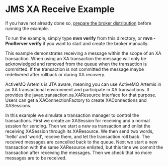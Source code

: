 # JMS XA Receive Example

If you have not already done so, [prepare the broker distribution](../../../../README.md#getting-started) before running the example.

To run the example, simply type **mvn verify** from this directory, or **mvn -PnoServer verify** if you want to start and create the broker manually.

This example demonstrates receiving a message within the scope of an XA transaction. When using an XA transaction the message will only be acknowledged and removed from the queue when the transaction is committed. If the transaction is not committed the message maybe redelivered after rollback or during XA recovery.

ActiveMQ Artemis is JTA aware, meaning you can use ActiveMQ Artemis in an XA transactional environment and participate in XA transactions. It provides the javax.transaction.xa.XAResource interface for that purpose. Users can get a XAConnectionFactory to create XAConnections and XASessions.

In this example we simulate a transaction manager to control the transactions. First we create an XASession for receiving and a normal session for sending. Then we start a new xa transaction and enlist the receiving XASession through its XAResource. We then send two words, 'hello' and 'world', receive them, and let the transaction roll back. The received messages are cancelled back to the queue. Next we start a new transaction with the same XAResource enlisted, but this time we commit the transaction after receiving the messages. Then we check that no more messages are to be received.